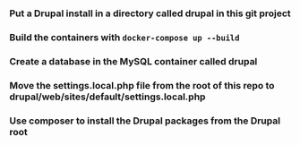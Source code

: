 ### Put a Drupal install in a directory called drupal in this git project

### Build the containers with `docker-compose up --build`

### Create a database in the MySQL container called drupal

### Move the settings.local.php file from the root of this repo to drupal/web/sites/default/settings.local.php

### Use composer to install the Drupal packages from the Drupal root
